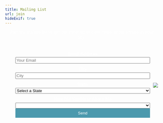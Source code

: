 ```yaml
---
title: Mailing List
url: join
hideExif: true
---
```



<style>
    body{
        color: white;
        flex-grow: 1;
    }

    form#mailing_list {
        display: flex;
        flex-direction: column;
        text-align: center;
    }

    form input:hover {
        opacity: .8;
    }

    .page_content {
        display: flex;
        flex-direction: row;
        align-items: center;
        flex-wrap: wrap;
    }

    .page_image {
        min-height: 100vh;
        flex-grow: 1;
    }

    .form_div {
        flex-grow:1;
        padding: 0 10px;
    }
    
    .form_div p {
        text-align: center;
    }
    
    .slide img {
        max-height: 70vh;
        margin-top: 10px;
    }

    .simple-form li {
        list-style: none;
    }

    .simple-form li {
    	padding: 0;
    	display: block;
    	list-style: none;
    	margin: 10px 0 0 0;
    }
    .simple-form label{
    	margin:0 0 3px 0;
    	padding:0px;
    	display:block;
    	font-weight: bold;
    }
    
    .simple-form .field-select {
        width: 100%
    }

    .simple-form .field-text {
        width: 100%
    }

    .simple-form button {
        width: 100%;
        background: #4B99AD;
	    padding: 8px 15px 8px 15px;
	    border: none;
	    color: #fff;
    }
    
    .simple-form button:hover {
        background: #4691A4;
	    box-shadow:none;
	    -moz-box-shadow:none;
	    -webkit-box-shadow:none;
    }

    .content ul {
        margin-left: 0;
    }

    p.prompt{
        text-align: center!important;
    }

    .slide-meta-title a.a-clean {
        font-weight: bold;
        text-transform: uppercase;
    }

</style>
<div>
     <p class="prompt">Join my mailing list to get the most up to date news about shows in
     your city.</p>
    <div class="page_content">
        <div class="form_div">
            <form class="my_form" accept-charset="UTF-8" class="my_form" id="mailing_list" onsubmit="return postToGoogle()">
                <ul class="simple-form">
                    <li>
                        <label>Email Address</label>
                        <input type="email" name="entry.1501063458" data-name="Email" id="email" placeholder="Your Email" class="field-text" required>
                    </li>
                    <li>
                        <label>City</label>
                        <input type="text" name="entry.1139337246" data-name="City" id="city" placeholder="City" class="field-text" required>
                    </li>
                    <li>
                        <label>State</label>
                        <select type="text" name="entry.909431325" data-name="State" id="state" class="field-select">
                            <option value="" selected disabled>Select a State</option>
                            <option value="AL">Alabama</option>
                            <option value="AK">Alaska</option>
                            <option value="AZ">Arizona</option>
                            <option value="AR">Arkansas</option>
                            <option value="CA">California</option>
                            <option value="CO">Colorado</option>
                            <option value="CT">Connecticut</option>
                            <option value="DE">Delaware</option>
                            <option value="DC">District Of Columbia</option>
                            <option value="FL">Florida</option>
                            <option value="GA">Georgia</option>
                            <option value="HI">Hawaii</option>
                            <option value="ID">Idaho</option>
                            <option value="IL">Illinois</option>
                            <option value="IN">Indiana</option>
                            <option value="IA">Iowa</option>
                            <option value="KS">Kansas</option>
                            <option value="KY">Kentucky</option>
                            <option value="LA">Louisiana</option>
                            <option value="ME">Maine</option>
                            <option value="MD">Maryland</option>
                            <option value="MA">Massachusetts</option>
                            <option value="MI">Michigan</option>
                            <option value="MN">Minnesota</option>
                            <option value="MS">Mississippi</option>
                            <option value="MO">Missouri</option>
                            <option value="MT">Montana</option>
                            <option value="NE">Nebraska</option>
                            <option value="NV">Nevada</option>
                            <option value="NH">New Hampshire</option>
                            <option value="NJ">New Jersey</option>
                            <option value="NM">New Mexico</option>
                            <option value="NY">New York</option>
                            <option value="NC">North Carolina</option>
                            <option value="ND">North Dakota</option>
                            <option value="OH">Ohio</option>
                            <option value="OK">Oklahoma</option>
                            <option value="OR">Oregon</option>
                            <option value="PA">Pennsylvania</option>
                            <option value="RI">Rhode Island</option>
                            <option value="SC">South Carolina</option>
                            <option value="SD">South Dakota</option>
                            <option value="TN">Tennessee</option>
                            <option value="TX">Texas</option>
                            <option value="UT">Utah</option>
                            <option value="VT">Vermont</option>
                            <option value="VA">Virginia</option>
                            <option value="WA">Washington</option>
                            <option value="WV">West Virginia</option>
                            <option value="WI">Wisconsin</option>
                            <option value="WY">Wyoming</option>
                        </select>
                    </li>
                    <li>
                        <label>How Did You Hear About Me</label>
                        <select name-"entry.1773004288" data-name="Buzz Origin" id="origin" class="field-select">
                            <option value="" default></option>
                            <option value="Instagram">Instagram</option>
                            <option value="Tik Tok">Tik Tok</option>
                            <option value="Twitter">Twitter</option>
                            <option value="Word of Mouth">Word Of Mouth / Other</option>
                        </select>
                    </li>
                    <button type="submit" class="form-submit">Send</button>
                </ul>
            </form>
        </div>
        <img src="/img/raiders_stare.jpg"></img>
    </div>
</div>
<script src="https://ajax.googleapis.com/ajax/libs/jquery/3.3.1/jquery.min.js"></script>

<script>
    function postToGoogle() {
      var field1 = $("#email").val();
      var field2 = $("#city").val();
      var field3 = $("#state").val();
      var field4 = $("#origin").val();

      $.ajax({
        url: "https://docs.google.com/forms/u/0/d/e/1FAIpQLSfqZ37vbkZtpNsPTcxp0Lvuf1AkMvx3P-IcfMfGWmx-4x8WcA/formResponse",
          
        //add your google form generated numbers below which are also the 'names' of your inputs     
        data: {
          "entry.1501063458": field1,
          "entry.1139337246": field2,
          "entry.909431325": field3,
          "entry.1773004288": field4
        },
        type: "POST",
        dataType: "xml",
        success: function (d) {
          $('#mailing_list').trigger('reset');
        },
        error: function (x, y, z) {
          $('#mailing_list').trigger('reset');
        }
      });
      return false;
    }
</script>
